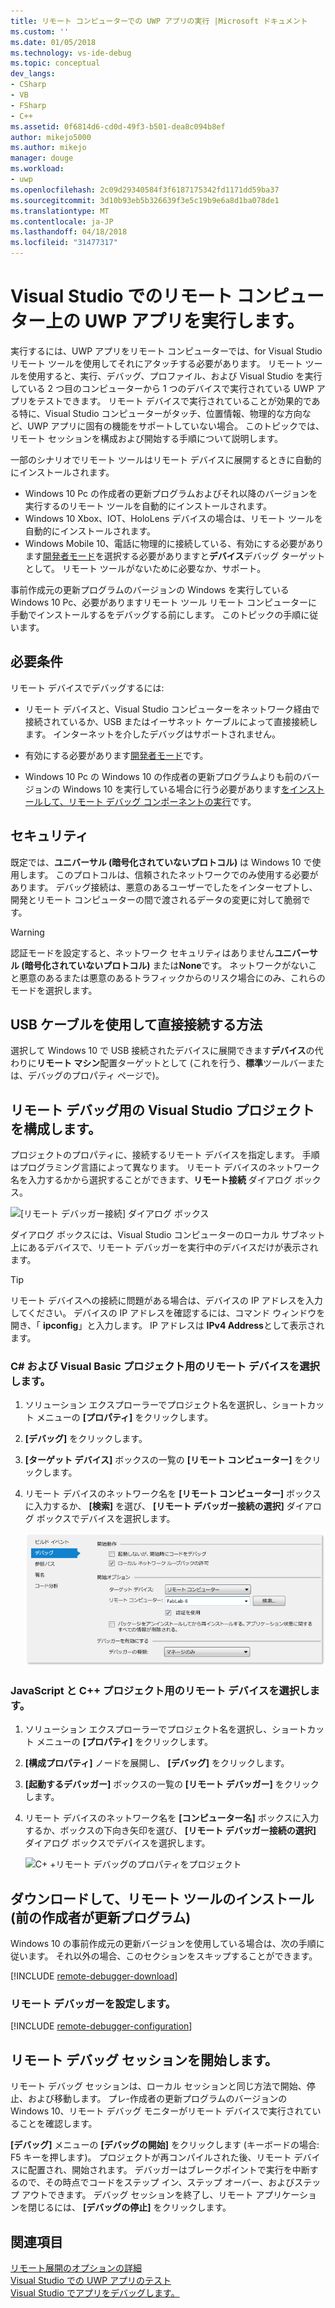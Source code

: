 ```yaml
---
title: リモート コンピューターでの UWP アプリの実行 |Microsoft ドキュメント
ms.custom: ''
ms.date: 01/05/2018
ms.technology: vs-ide-debug
ms.topic: conceptual
dev_langs:
- CSharp
- VB
- FSharp
- C++
ms.assetid: 0f6814d6-cd0d-49f3-b501-dea8c094b8ef
author: mikejo5000
ms.author: mikejo
manager: douge
ms.workload:
- uwp
ms.openlocfilehash: 2c09d29340584f3f6187175342fd1171dd59ba37
ms.sourcegitcommit: 3d10b93eb5b326639f3e5c19b9e6a8d1ba078de1
ms.translationtype: MT
ms.contentlocale: ja-JP
ms.lasthandoff: 04/18/2018
ms.locfileid: "31477317"
---
```

# <a name="run-uwp-apps-on-a-remote-machine-in-visual-studio"></a>Visual Studio でのリモート コンピューター上の UWP アプリを実行します。
  
実行するには、UWP アプリをリモート コンピューターでは、for Visual Studio リモート ツールを使用してそれにアタッチする必要があります。 リモート ツールを使用すると、実行、デバッグ、プロファイル、および Visual Studio を実行している 2 つ目のコンピューターから 1 つのデバイスで実行されている UWP アプリをテストできます。 リモート デバイスで実行されていることが効果的である特に、Visual Studio コンピューターがタッチ、位置情報、物理的な方向など、UWP アプリに固有の機能をサポートしていない場合。 このトピックでは、リモート セッションを構成および開始する手順について説明します。

一部のシナリオでリモート ツールはリモート デバイスに展開するときに自動的にインストールされます。

- Windows 10 Pc の作成者の更新プログラムおよびそれ以降のバージョンを実行するのリモート ツールを自動的にインストールされます。
- Windows 10 Xbox、IOT、HoloLens デバイスの場合は、リモート ツールを自動的にインストールされます。
- Windows Mobile 10、電話に物理的に接続している、有効にする必要があります[開発者モード](/windows/uwp/get-started/enable-your-device-for-development)を選択する必要がありますと**デバイス**デバッグ ターゲットとして。 リモート ツールがないために必要なか、サポート。

事前作成元の更新プログラムのバージョンの Windows を実行している Windows 10 Pc、必要がありますリモート ツール リモート コンピューターに手動でインストールするをデバッグする前にします。 このトピックの手順に従います。 
  
##  <a name="BKMK_Prerequisites"></a> 必要条件  
 リモート デバイスでデバッグするには:  
  
- リモート デバイスと、Visual Studio コンピューターをネットワーク経由で接続されているか、USB またはイーサネット ケーブルによって直接接続します。 インターネットを介したデバッグはサポートされません。  

- 有効にする必要があります[開発者モード](/windows/uwp/get-started/enable-your-device-for-development)です。 
  
- Windows 10 Pc の Windows 10 の作成者の更新プログラムよりも前のバージョンの Windows 10 を実行している場合に行う必要があります[をインストールして、リモート デバッグ コンポーネントの実行](#BKMK_download)です。
  
##  <a name="BKMK_Security"></a> セキュリティ  
既定では、**ユニバーサル (暗号化されていないプロトコル)** は Windows 10 で使用します。 このプロトコルは、信頼されたネットワークでのみ使用する必要があります。 デバッグ接続は、悪意のあるユーザーでしたをインターセプトし、開発とリモート コンピューターの間で渡されるデータの変更に対して脆弱です。
  
> [!WARNING]
>  認証モードを設定すると、ネットワーク セキュリティはありません**ユニバーサル (暗号化されていないプロトコル)** または**None**です。 ネットワークがないこと悪意のあるまたは悪意のあるトラフィックからのリスク場合にのみ、これらのモードを選択します。  
  
##  <a name="BKMK_DirectConnect"></a> USB ケーブルを使用して直接接続する方法 

選択して Windows 10 で USB 接続されたデバイスに展開できます**デバイス**の代わりに**リモート マシン**配置ターゲットとして (これを行う、**標準**ツールバーまたは、デバッグのプロパティ ページで)。

##  <a name="BKMK_ConnectVS"></a> リモート デバッグ用の Visual Studio プロジェクトを構成します。  
 プロジェクトのプロパティに、接続するリモート デバイスを指定します。 手順はプログラミング言語によって異なります。 リモート デバイスのネットワーク名を入力するかから選択することができます、**リモート接続** ダイアログ ボックス。  
  
 ![[リモート デバッガー接続] ダイアログ ボックス](../debugger/media/vsrun_selectremotedebuggerdlg.png "VSRUN_SelectRemoteDebuggerDlg")  
  
 ダイアログ ボックスには、Visual Studio コンピューターのローカル サブネット上にあるデバイスで、リモート デバッガーを実行中のデバイスだけが表示されます。  
  
> [!TIP]
>  リモート デバイスへの接続に問題がある場合は、デバイスの IP アドレスを入力してください。 デバイスの IP アドレスを確認するには、コマンド ウィンドウを開き、「 **ipconfig**」と入力します。 IP アドレスは **IPv4 Address**として表示されます。  
  
###  <a name="BKMK_Choosing_the_remote_device_for_C__and_Visual_Basic_projects"></a> C# および Visual Basic プロジェクト用のリモート デバイスを選択します。  
  
1.  ソリューション エクスプローラーでプロジェクト名を選択し、ショートカット メニューの **[プロパティ]** をクリックします。  
  
2.  **[デバッグ]** をクリックします。  
  
3.  **[ターゲット デバイス]** ボックスの一覧の **[リモート コンピューター]** をクリックします。  
  
4.  リモート デバイスのネットワーク名を **[リモート コンピューター]** ボックスに入力するか、 **[検索]** を選び、 **[リモート デバッガー接続の選択]** ダイアログ ボックスでデバイスを選択します。 

    ![マネージ リモート デバッグ用のプロジェクト プロパティ](../debugger/media/vsrun_managed_projprop_remote.png "VSRUN_Managed_ProjProp_Remote")  
  
###  <a name="BKMK_Choosing_the_remote_device_for_JavaScript_and_C___projects"></a> JavaScript と C++ プロジェクト用のリモート デバイスを選択します。  
  
1.  ソリューション エクスプローラーでプロジェクト名を選択し、ショートカット メニューの **[プロパティ]** をクリックします。  
  
2.  **[構成プロパティ]** ノードを展開し、 **[デバッグ]** をクリックします。  
  
3.  **[起動するデバッガー]** ボックスの一覧の **[リモート デバッガー]** をクリックします。  
  
4.  リモート デバイスのネットワーク名を **[コンピューター名]** ボックスに入力するか、ボックスの下向き矢印を選び、 **[リモート デバッガー接続の選択]** ダイアログ ボックスでデバイスを選択します。  

    ![C&#43; &#43;リモート デバッグのプロパティをプロジェクト](../debugger/media/vsrun_cpp_projprop_remote.png "VSRUN_CPP_ProjProp_Remote")
  
## <a name="BKMK_download"></a> ダウンロードして、リモート ツールのインストール (前の作成者が更新プログラム)

Windows 10 の事前作成元の更新バージョンを使用している場合は、次の手順に従います。 それ以外の場合、このセクションをスキップすることができます。

[!INCLUDE [remote-debugger-download](../debugger/includes/remote-debugger-download.md)]
  
### <a name="BKMK_setup"></a> リモート デバッガーを設定します。

[!INCLUDE [remote-debugger-configuration](../debugger/includes/remote-debugger-configuration.md)]  
  
##  <a name="BKMK_RunRemoteDebug"></a> リモート デバッグ セッションを開始します。  
 リモート デバッグ セッションは、ローカル セッションと同じ方法で開始、停止、および移動します。 プレ-作成者の更新プログラムのバージョンの Windows 10、リモート デバッグ モニターがリモート デバイスで実行されていることを確認します。  
  
 **[デバッグ]** メニューの **[デバッグの開始]** をクリックします (キーボードの場合: F5 キーを押します)。 プロジェクトが再コンパイルされた後、リモート デバイスに配置され、開始されます。 デバッガーはブレークポイントで実行を中断するので、その時点でコードをステップ イン、ステップ オーバー、およびステップ アウトできます。 デバッグ セッションを終了し、リモート アプリケーションを閉じるには、 **[デバッグの停止]** をクリックします。
  
## <a name="see-also"></a>関連項目  
 [リモート展開のオプションの詳細](/windows/uwp/debug-test-perf/deploying-and-debugging-uwp-apps#advanced-remote-deployment-options)  
 [Visual Studio での UWP アプリのテスト](../test/testing-store-apps-with-visual-studio.md)   
 [Visual Studio でアプリをデバッグします。](../debugger/debug-store-apps-in-visual-studio.md)